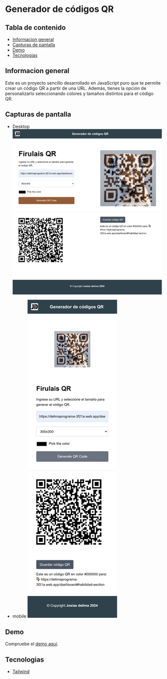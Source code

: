 # Generador de códigos QR

## Tabla de contenido

- [Informacion general](#informacion-general)
- [Capturas de pantalla](#capturas-de-pantalla)
- [Demo](#demo)
- [Tecnologias](#tecnologias)

## Informacion general

Este es un proyecto sencillo desarrollado en JavaScript puro que te permite crear un código QR a partir de una URL. Además, tienes la opción de personalizarlo seleccionando colores y tamaños distintos para el código QR.

## Capturas de pantalla
- Desktop
![screenshot](https://raw.githubusercontent.com/GermanDelima/Generador-de-c-digos-QR/refs/heads/main/Dashboard%20desktop.png)

- mobile
![screenshot](https://raw.githubusercontent.com/GermanDelima/Generador-de-c-digos-QR/refs/heads/main/Dashboard%20mobile.png)

## Demo

Compruebe el [demo aqui](https://firulais-qr.netlify.app/).

## Tecnologias

- [Tailwind](https://github.com/tailwindlabs/tailwindcss)
